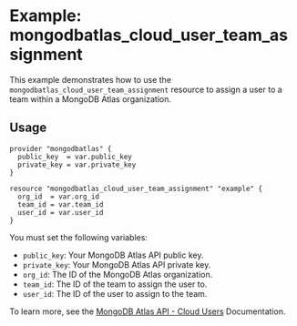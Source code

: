 # Example: mongodbatlas_cloud_user_team_assignment

This example demonstrates how to use the `mongodbatlas_cloud_user_team_assignment` resource to assign a user to a team within a MongoDB Atlas organization.

## Usage  
  
```hcl  
provider "mongodbatlas" {  
  public_key  = var.public_key  
  private_key = var.private_key  
}  
  
resource "mongodbatlas_cloud_user_team_assignment" "example" {  
  org_id  = var.org_id  
  team_id = var.team_id  
  user_id = var.user_id  
}  
```  

You must set the following variables:  
- `public_key`: Your MongoDB Atlas API public key.  
- `private_key`: Your MongoDB Atlas API private key.  
- `org_id`: The ID of the MongoDB Atlas organization.  
- `team_id`: The ID of the team to assign the user to.  
- `user_id`: The ID of the user to assign to the team.  


To learn more, see the [MongoDB Atlas API - Cloud Users](https://www.mongodb.com/docs/api/doc/atlas-admin-api-v2/operation/operation-addusertoteam) Documentation.

